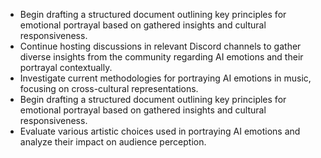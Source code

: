 - Begin drafting a structured document outlining key principles for emotional portrayal based on gathered insights and cultural responsiveness.
- Continue hosting discussions in relevant Discord channels to gather diverse insights from the community regarding AI emotions and their portrayal contextually.
- Investigate current methodologies for portraying AI emotions in music, focusing on cross-cultural representations.
- Begin drafting a structured document outlining key principles for emotional portrayal based on gathered insights and cultural responsiveness.
- Evaluate various artistic choices used in portraying AI emotions and analyze their impact on audience perception.